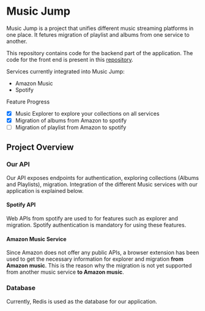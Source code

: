 # Music Jump

Music Jump is a project that unifies different music streaming platforms in one place. It fetures migration of playlist and albums from one service to another. 

This repository contains code for the backend part of the application. The code for the front end is present in this [repository](https://github.com/shreyasseshadri/potential-invention/tree/master/webapp).

Services currently integrated into Music Jump:
- Amazon Music
- Spotify

Feature Progress
- [x] Music Explorer to explore your collections on all services
- [x] Migration of albums from Amazon to spotify
- [ ] Migration of playlist from Amazon to spotify

## Project Overview

### Our API

Our API exposes endpoints for authentication, exploring collections (Albums and Playlists), migration. Integration of the different Music services with our application is explained below.

#### Spotify API

Web APIs from spotify are used to for features such as explorer and migration. Spotify authentication is mandatory for using these features.

#### Amazon Music Service

Since Amazon does not offer any public APIs,  a browser extension has been used to get the necessary information for explorer and migration **from Amazon music**. This is the reason why the migration is not yet supported from another music service **to Amazon music**.

### Database

Currently, Redis is used as the database for our application.